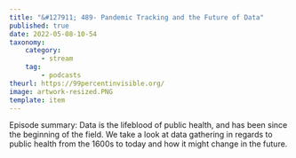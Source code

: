 ```yaml
---
title: "&#127911; 489- Pandemic Tracking and the Future of Data"
published: true
date: 2022-05-08-10-54
taxonomy:
    category:
        - stream
    tag:
        - podcasts
theurl: https://99percentinvisible.org/
image: artwork-resized.PNG
template: item
---
```


Episode summary: Data is the lifeblood of public health, and has been since the beginning of the field. We take a look at data gathering in regards to public health from the 1600s to today and how it might change in the future.
